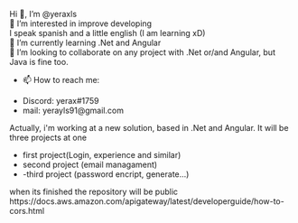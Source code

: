 Hi 👋, I’m @yeraxls
<br />
👀 I’m interested in improve developing
<br />
I speak spanish and a little english (I am learning xD)
<br />
🌱 I’m currently learning .Net and Angular
<br />
💞️ I’m looking to collaborate on any project with .Net or/and Angular, but Java is fine too.
<br />
- 📫 How to reach me:
<ul>
  <li>Discord: yerax#1759 </li>
  <li>mail: yerayls91@gmail.com </li>
</ul>
Actually, i'm working at a new solution, based in .Net and Angular.
It will be three projects at one
<ul>
  <li>first project(Login, experience and similar)</li>
  <li>second project (email managament)</li>
  <li>-third project (password encript, generate...)</li>
</ul>
when its finished the repository will be public
https://docs.aws.amazon.com/apigateway/latest/developerguide/how-to-cors.html
